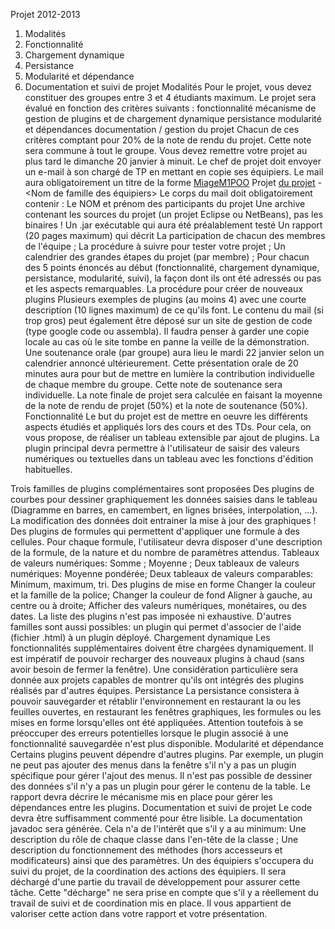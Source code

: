 Projet 2012-2013
1. Modalités
2. Fonctionnalité
3. Chargement dynamique
4. Persistance
5. Modularité et dépendance
6. Documentation et suivi de projet
Modalités
Pour le projet, vous devez constituer des groupes entre 3 et 4 étudiants maximum.
Le projet sera évalué en fonction des critères suivants :
fonctionnalité
mécanisme de gestion de plugins et de chargement dynamique
persistance
modularité et dépendances
documentation / gestion du projet
Chacun de ces critères comptant pour 20% de la note de rendu du projet. Cette note sera commune à tout le groupe.
Vous devez remettre votre projet au plus tard le dimanche 20 janvier à minuit. Le chef de projet doit envoyer un e-mail à son chargé de TP en mettant en copie ses équipiers. Le mail aura obligatoirement un titre de la forme [Miage](Miage.md)[M1](M1.md)[POO](POO.md) Projet [du projet](Nom.md) - <Nom de famille des équipiers>
Le corps du mail doit obligatoirement contenir :
Le NOM et prénom des participants du projet
Une archive contenant les sources du projet (un projet Eclipse ou NetBeans), pas les binaires !
Un .jar exécutable qui aura été préalablement testé
Un rapport (20 pages maximum) qui décrit
La participation de chacun des membres de l'équipe ;
La procédure à suivre pour tester votre projet ;
Un calendrier des grandes étapes du projet (par membre) ;
Pour chacun des 5 points énoncés au début (fonctionnalité, chargement dynamique, persistance, modularité, suivi), la façon dont ils ont été adressés ou pas et les aspects remarquables.
La procédure pour créer de nouveaux plugins
Plusieurs exemples de plugins (au moins 4) avec une courte description (10 lignes maximum) de ce qu'ils font.
Le contenu du mail (si trop gros) peut également être déposé sur un site de gestion de code (type google code ou assembla). Il faudra penser à garder une copie locale au cas où le site tombe en panne la veille de la démonstration.
Une soutenance orale (par groupe) aura lieu le mardi 22 janvier selon un calendrier annoncé ultérieurement. Cette présentation orale de 20 minutes aura pour but de mettre en lumière la contribution individuelle de chaque membre du groupe. Cette note de soutenance sera individuelle.
La note finale de projet sera calculée en faisant la moyenne de la note de rendu de projet (50%) et la note de soutenance (50%).
Fonctionnalité
Le but du projet est de mettre en oeuvre les différents aspects étudiés et appliqués lors des cours et des TDs. Pour cela, on vous propose, de réaliser un tableau extensible par ajout de plugins.
La plugin principal devra permettre à l'utilisateur de saisir des valeurs numériques ou textuelles dans un tableau avec les fonctions d'édition habituelles.

Trois familles de plugins complémentaires sont proposées
Des plugins de courbes pour dessiner graphiquement les données saisies dans le tableau (Diagramme en barres, en camembert, en lignes brisées, interpolation, ...). La modification des données doit entrainer la mise à jour des graphiques !
Des plugins de formules qui permettent d'appliquer une formule à des cellules. Pour chaque formule, l'utilisateur devra disposer d'une description de la formule, de la nature et du nombre de paramètres attendus.
Tableaux de valeurs numériques: Somme ; Moyenne ;
Deux tableaux de valeurs numériques: Moyenne pondérée;
Deux tableaux de valeurs comparables: Minimum, maximum, tri.
Des plugins de mise en forme
Changer la couleur et la famille de la police;
Changer la couleur de fond
Aligner à gauche, au centre ou à droite;
Afficher des valeurs numériques, monétaires, ou des dates.
La liste des plugins n'est pas imposée ni exhaustive.
D'autres familles sont aussi possibles: un plugin qui permet d'associer de l'aide (fichier .html) à un plugin déployé.
Chargement dynamique
Les fonctionnalités supplémentaires doivent être chargées dynamiquement. Il est impératif de pouvoir recharger des nouveaux plugins à chaud (sans avoir besoin de fermer la fenêtre).
Une considération particulière sera donnée aux projets capables de montrer qu'ils ont intégrés des plugins réalisés par d'autres équipes.
Persistance
La persistance consistera à pouvoir sauvegarder et rétablir l'environnement en restaurant la ou les feuilles ouvertes, en restaurant les fenêtres graphiques, les formules ou les mises en forme lorsqu'elles ont été appliquées.
Attention toutefois à se préoccuper des erreurs potentielles lorsque le plugin associé à une fonctionnalité sauvegardée n'est plus disponible.
Modularité et dépendance
Certains plugins peuvent dépendre d'autres plugins. Par exemple, un plugin ne peut pas ajouter des menus dans la fenêtre s'il n'y a pas un plugin spécifique pour gérer l'ajout des menus. Il n'est pas possible de dessiner des données s'il n'y a pas un plugin pour gérer le contenu de la table.
Le rapport devra décrire le mécanisme mis en place pour gérer les dépendances entre les plugins.
Documentation et suivi de projet
Le code devra être suffisamment commenté pour être lisible. La documentation javadoc sera générée. Cela n'a de l'intérêt que s'il y a au minimum:
Une description du rôle de chaque classe dans l'en-tête de la classe ;
Une description du fonctionnement des méthodes (hors accesseurs et modificateurs) ainsi que des paramètres.
Un des équipiers s'occupera du suivi du projet, de la coordination des actions des équipiers. Il sera déchargé d'une partie du travail de développement pour assurer cette tâche. Cette "décharge" ne sera prise en compte que s'il y a réellement du travail de suivi et de coordination mis en place. Il vous appartient de valoriser cette action dans votre rapport et votre présentation.